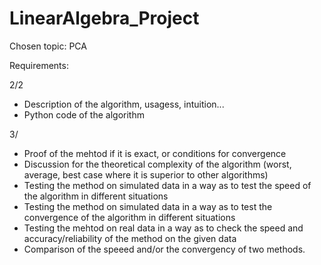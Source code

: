 # LinearAlgebra_Project

Chosen topic: PCA


Requirements:

2/2
- Description of the algorithm, usagess, intuition...
- Python code of the algorithm


3/
- Proof of the mehtod if it is exact, or conditions for convergence
- Discussion for the theoretical complexity of the algorithm 
	(worst, average, best case where it is superior to other algorithms)
- Testing the method on simulated data in a way as to test 
	the speed of the algorithm in different situations
- Testing the method on simulated data in a way as to test 
	the convergence of the algorithm in different situations 
- Testing the mehtod on real data in a way as to check the speed and
	accuracy/reliability of the method on the given data
- Comparison of the speeed and/or the convergency of two methods.